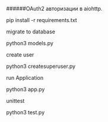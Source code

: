 ######OAuth2 авторизации в aiohttp.

pip install -r requirements.txt

migrate to database

python3 models.py

create user

python3 createsuperuser.py

run Application

python3 app.py

unittest

python3 test.py
